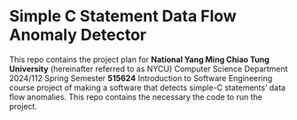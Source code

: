 # **Simple C Statement Data Flow Anomaly Detector**

This repo contains the project plan for **National Yang Ming Chiao Tung University** (hereinafter referred to as NYCU) Computer Science Department 2024/112 Spring Semester **515624** Introduction to Software Engineering course project of making a software that detects simple-C statements’ data flow anomalies. This repo contains the necessary the code to run the project.

